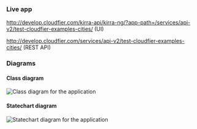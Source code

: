 
### Live app

http://develop.cloudfier.com/kirra-api/kirra-ng/?app-path=/services/api-v2/test-cloudfier-examples-cities/ (UI)

http://develop.cloudfier.com/services/api-v2/test-cloudfier-examples-cities/ (REST API)


### Diagrams

#### Class diagram

![Class diagram for the application](https://develop.cloudfier.com/services/diagram/test-cloudfier-examples-cities/package/cities.uml?showClassifierCompartments=Always&showStaticFeatures=true&showClasses=true&showAssociationEndName=false&showAttributes=true&showOperations=true&showComments=true&showParameters=true&showAssociationEndMultiplicity=false&showMinimumVisibility=Protected&showFeatureVisibility=true&showParameterNames=false&showDerivedElements=false&showAssociationName=true)

#### Statechart diagram

![Statechart diagram for the application](https://develop.cloudfier.com/services/diagram/test-cloudfier-examples-cities/package/cities.uml?showStateMachines=true)

